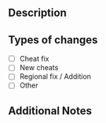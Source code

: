 <!--- Provide a general summary of the issue in the Title above, prefixed with (CheatFolder Name) -->

## Description
<!-- Describe your changes ex: "Additional Cheat Codes" -->

## Types of changes
<!-- What types of changes does your code introduce? Put an `x` in all the boxes that apply: -->
- [ ] Cheat fix
- [ ] New cheats
- [ ] Regional fix / Addition
- [ ] Other

## Additional Notes
<!-- Any additional notes you may want to say: -->
